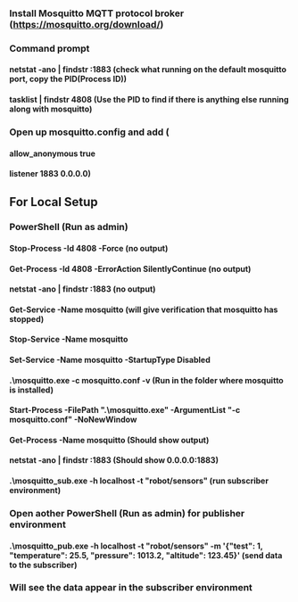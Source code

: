 ### Install Mosquitto MQTT protocol broker (https://mosquitto.org/download/) 

### Command prompt
#### netstat -ano | findstr :1883 (check what running on the default mosquitto port, copy the PID(Process ID))
#### tasklist | findstr 4808 (Use the PID to find if there is anything else running along with mosquitto)

### Open up mosquitto.config and add (
#### allow_anonymous true
#### listener 1883 0.0.0.0) 

## For Local Setup

### PowerShell (Run as admin)
#### Stop-Process -Id 4808 -Force (no output)
#### Get-Process -Id 4808 -ErrorAction SilentlyContinue (no output)
#### netstat -ano | findstr :1883 (no output)
#### Get-Service -Name mosquitto (will give verification that mosquitto has stopped)
#### Stop-Service -Name mosquitto
#### Set-Service -Name mosquitto -StartupType Disabled
#### .\mosquitto.exe -c mosquitto.conf -v (Run in the folder where mosquitto is installed)
#### Start-Process -FilePath ".\mosquitto.exe" -ArgumentList "-c mosquitto.conf" -NoNewWindow
#### Get-Process -Name mosquitto (Should show output)
#### netstat -ano | findstr :1883 (Should show 0.0.0.0:1883)
#### .\mosquitto_sub.exe -h localhost -t "robot/sensors" (run subscriber environment)

### Open aother PowerShell (Run as admin) for publisher environment
#### .\mosquitto_pub.exe -h localhost -t "robot/sensors" -m '{"test": 1, "temperature": 25.5, "pressure": 1013.2, "altitude": 123.45}'  (send data to the subscriber)

### Will see the data appear in the subscriber environment